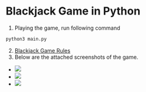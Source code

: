 # Blackjack Game in Python

1. Playing the game, run following command
```bash
python3 main.py
```
2. [Blackjack Game Rules](https://www.blackjackapprenticeship.com/how-to-play-blackjack/)
3. Below are the attached screenshots of the game.
- <img src="https://i.imgur.com/OaekyY6.png">
- <img src="https://i.imgur.com/5jFoCTY.png">
- <img src="https://i.imgur.com/1I1E0Ye.png">
